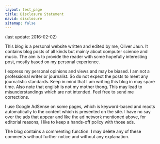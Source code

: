 ```yaml
---
layout: test_page
title: Disclosure Statement
navid: disclosure
sitemap: false
---
```


(last update: 2016-02-02)

This blog is a personal website written and edited by me, Oliver Jaun. It contains blog posts of all kinds but mainly about computer science and music. The aim is to provide the reader with some hopefully interesting post, mostly based on my personal experience.

I express my personal opinions and views and may be biased. I am not a professional writer or journalist. So do not expect the posts to meet any journalistic standards. Keep in mind that I am writing this blog in may spare time. Also note that english is not my mother thong. This may lead to misunderstandings which are not intended. Feel free to send me corrections.

I use Google AdSense on some pages, which is keyword-based and reacts automatically to the content which is presented on the site. I have no say over the ads that appear and like the ad network mentioned above, for editorial reasons, I like to keep a hands-off policy with those ads.

The blog contains a commenting function. I may delete any of these comments without further notice and without any explanation.
